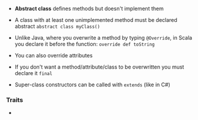 * **Abstract class** defines methods but doesn't implement them
* A class with at least one unimplemented method must be declared abstract `abstract class myClass()`

* Unlike Java, where you overwrite a method by typing `@Override`, in Scala you declare it before the function: `override def toString`
* You can also override attributes
* If you don't want a method/attribute/class to be overwritten you must declare it `final`

* Super-class constructors can be called with `extends` (like in C#)

### Traits
- 